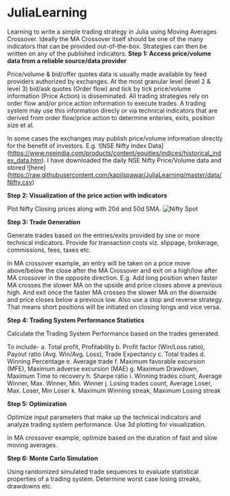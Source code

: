 # JuliaLearning
Learning to write a simple trading strategy in Julia using Moving Averages Crossover. Ideally the MA Crossover itself should be one of the many indicators that can be provided out-of-the-box. Strategies can then be written on any of the published indicators.
**Step 1: Access price/volume data from a reliable source/data provider**

Price/volume & bid/offer quotes data is usually made available by feed providers authorized by exchanges. At the most granular level (level 2 & level 3) bid/ask quotes (Order flow) and tick by tick price/volume information (Price Action) is  disseminated. All trading strategies rely on order flow and/or price action information to execute trades. A trading system may use this information direcly or via technical indicators that are derived from order flow/price action to determine enteries, exits, position size et al.

In some cases the exchanges may publish price/volume information directly for the benefit of investors. E.g. ![NSE Nifty Index Data] (https://www.nseindia.com/products/content/equities/indices/historical_index_data.htm). I have downloaded the daily NSE Nifty Price/Volume data and stored ![here] (https://raw.githubusercontent.com/kapilspawar/JuliaLearning/master/data/Nifty.csv)

**Step 2: Visualization of the price action with indicators**

Plot Nifty Closing prices along with 20d and 50d SMA.
![Nifty Spot](https://github.com/kapilspawar/JuliaLearning/blob/master/images/nifty_1000d.png?raw=true "Nifty Spot")

**Step 3: Trade Generation**

Generate trades based on the entries/exits provided by one or more technical indicators. Provide for transaction costs viz. slippage, brokerage, commissions, fees, taxes etc.

In MA crossover example, an entry will be taken on a price move above/below the close after the MA Crossover and exit on a high/low after MA crossover in the opposite direction. E.g. Add long position when faster MA crosses the slower MA on the upside and price closes above a previous high. And exit once the faster MA crosses the slower MA on the downside and price closes below a previous low. Also use a stop and reverse strategy. That means short positions will be initiated on closing longs and vice versa.

**Step 4: Trading System Performance Statistics**

Calculate the Trading System Performance based on the trades generated. 

To include-
a. Total profit, Profitability
b. Profit factor (Win/Loss ratio), Payout ratio (Avg. Win/Avg. Loss), Trade Expectancy
c. Total trades
d. Winning Percentage
e. Average trade
f. Maximum favorable excursion (MFE), Maximum adverse excursion (MAE)
g. Maximum Drawdown, Maximum Time to recovery
h. Sharpe ratio
i. Winning trades count, Average Winner, Max. Winner, Min. Winner
j. Losing trades count, Average Loser, Max. Loser, Min Loser
k. Maximum Winning streak, Maximum Losing streak

**Step 5: Optimization**

Optimize input parameters that make up the technical indicators and analyze trading system performance. Use 3d plotting for visualization.

In MA crossover example, optimize based on the duration of fast and slow moving averages.

**Step 6: Monte Carlo Simulation**

Using randomized simulated trade sequences to evaluate statistical properties of a trading system. Determine worst case losing streaks, drawdowns etc.